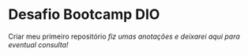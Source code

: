 # Desafio Bootcamp DIO
Criar meu primeiro repositório
_fiz umas anotações e deixarei aqui para eventual consulta!_
